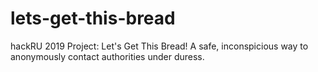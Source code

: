 # lets-get-this-bread
hackRU 2019 Project: Let's Get This Bread! A safe, inconspicious way to anonymously contact authorities under duress. 
